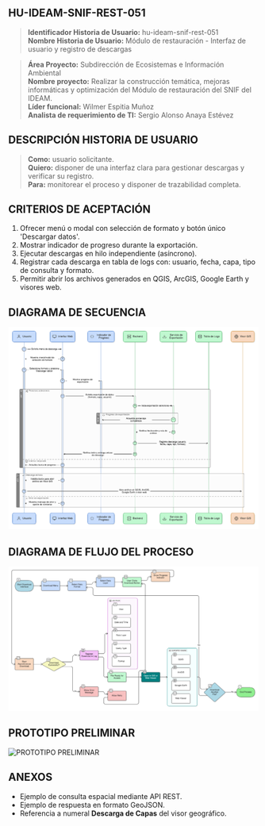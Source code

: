 ## HU-IDEAM-SNIF-REST-051

> **Identificador Historia de Usuario:** hu-ideam-snif-rest-051 \
> **Nombre Historia de Usuario:** Módulo de restauración - Interfaz de usuario y registro de descargas

> **Área Proyecto:** Subdirección de Ecosistemas e Información Ambiental \
> **Nombre proyecto:** Realizar la construcción temática, mejoras informáticas y optimización del Módulo de restauración del SNIF del IDEAM. \
> **Líder funcional:** Wilmer Espitia Muñoz\
> **Analista de requerimiento de TI:** Sergio Alonso Anaya Estévez

## DESCRIPCIÓN HISTORIA DE USUARIO

> **Como:** usuario solicitante. \
> **Quiero:**  disponer de una interfaz clara para gestionar descargas y verificar su registro.  \
> **Para:** monitorear el proceso y disponer de trazabilidad completa.

## CRITERIOS DE ACEPTACIÓN

   1. Ofrecer menú o modal con selección de formato y botón único 'Descargar datos'.
   2. Mostrar indicador de progreso durante la exportación.
   3. Ejecutar descargas en hilo independiente (asíncrono).
   4. Registrar cada descarga en tabla de logs con: usuario, fecha, capa, tipo de consulta y formato.
   5. Permitir abrir los archivos generados en QGIS, ArcGIS, Google Earth y visores web.



## DIAGRAMA DE SECUENCIA

![IMAGEN DIAGRAMA DE SECUENCIA](assets/secuencia-hu-ideam-snif-rest-051.png)

## DIAGRAMA DE FLUJO DEL PROCESO

![IMAGEN DIAGRAMA DE FLUJO DEL PROCESO](assets/actividades-hu-ideam-snif-rest-051.png)

## PROTOTIPO PRELIMINAR

![PROTOTIPO PRELIMINAR](assets/wireframe-hu-ideam-snif-rest-051.png)

## ANEXOS

- Ejemplo de consulta espacial mediante API REST.
- Ejemplo de respuesta en formato GeoJSON.
- Referencia a numeral **Descarga de Capas** del visor geográfico.
